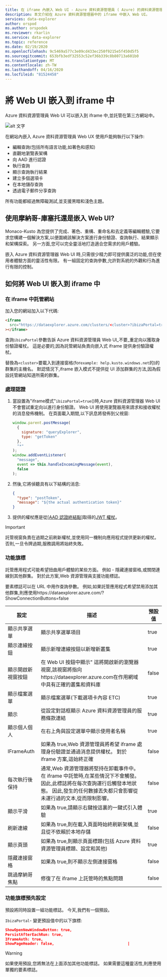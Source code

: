 ```yaml
---
title: 在 iframe 內嵌入 Web UI - Azure 資料資源管理員 ( Azure) 的資料資源管理員 。微軟文件
description: 本文介紹在 Azure 資料資源管理器中的 iframe 中嵌入 Web UI。
services: data-explorer
author: orspod
ms.author: orspodek
ms.reviewer: rkarlin
ms.service: data-explorer
ms.topic: reference
ms.date: 02/19/2020
ms.openlocfilehash: 9c5469a577c3e09cd433ec250f9215e5f450d5f5
ms.sourcegitcommit: 653bfb3edf32553c52ef36b339c8b80713a601b0
ms.translationtype: MT
ms.contentlocale: zh-TW
ms.lasthandoff: 04/16/2020
ms.locfileid: "81524458"
---
```

# <a name="embed-web-ui-in-an-iframe"></a>將 Web UI 嵌入到 iframe 中

Azure 資料資源管理員 Web UI 可以嵌入到 iframe 中,並託管在第三方網站中。

![alt 文字](../images/web-ux.jpg "Azure 資料資源管理員 Web UI")

在網站內嵌入 Azure 資料資源管理員 Web UX 使用戶能夠執行以下操作:

- 編輯查詢(包括所有語言功能,如著色和感知)
- 直觀地瀏覽表架構
- 向 AAD 進行認證
- 執行查詢
- 顯示查詢執行結果
- 建立多個選項卡
- 在本地儲存查詢
- 透過電子郵件分享查詢

所有功能都經過無障礙測試,並支援黑暗和淺色主題。

## <a name="use-monaco-kusto-or-embed-the-web-ui"></a>使用摩納哥-庫塞托還是嵌入 Web UI?

Monaco-Kusto 為您提供了完成、著色、重構、重命名和去定義等編輯體驗,它要求您構建一個解決方案,以便圍繞該解決方案進行身份驗證、查詢執行、結果顯示和架構探索。 另一方面,您可以完全靈活地打造適合您需求的用戶體驗。

嵌入 Azure 資料資源管理器 Web UI 時,只需很少精力即可提供廣泛的功能,但在使用者體驗方面的靈活性有限。 有一組固定的查詢參數,允許對系統的外觀和行為進行有限的控制。

## <a name="how-to-embed-the-web-ui-in-an-iframe"></a>如何將 Web UI 嵌入到 iframe 中

### <a name="host-the-website-in-iframe"></a>在 iframe 中託管網站

加入您的網站加入以下代碼:

```html
<iframe
  src="https://dataexplorer.azure.com/clusters/<cluster>?ibizaPortal=true"
></iframe>
```

查詢`ibizaPortal`參數告訴 Azure 資料資源管理員 Web UI_不要_重定向以獲取身份驗證權杖。 這是必要的,因為託管網站負責向嵌入式 iframe 提供身份驗證權杖。

替換為`<cluster>`要載入到連接窗格(for`example: help.kusto.windows.net`的)的群集的主機名。 默認情況下,iframe 嵌入模式不提供從 UI 添加群集的方法,因為假設託管網站知道所需的群集。

### <a name="handle-authentication"></a>處理認證

1. 當設置為"iframe模式"`ibizaPortal=true`()時,Azure 資料資源管理器 Web UI 不會嘗試重定向以進行身份驗證。 Web UI 將使用瀏覽器用來請求和接收權杖的消息發佈機制。 在頁面載入期間,以下訊息將發佈到父視窗:

   ```javascript
   window.parent.postMessage(
     {
       signature: "queryExplorer",
       type: "getToken"
     },
     "*"
   );
   window.addEventListener(
     "message",
     event => this.handleIncomingMessage(event),
     false
   );
   ```

1. 然後,它將偵聽具有以下結構的消息:

   ```json
   {
     "type": "postToken",
     "message": "${the actual authentication token}"
   }
   ```

1. 提供的權杖應是從[[AAD 認證終結點]](../../management/access-control/how-to-authenticate-with-aad.md#web-client-javascript-authentication-and-authorization)取得的[JWT 權杖](https://tools.ietf.org/html/rfc7519)。

> [!IMPORTANT]
> 託管視窗負責在過期之前刷新權杖,並使用同一機制向應用程式提供更新的權杖。 否則,一旦令牌過期,服務調用將始終失敗。

### <a name="feature-flags"></a>功能旗標

託管應用程式可能希望扭曲用戶體驗的某些方面。 例如 - 隱藏連接窗格,或關閉連線到其他群集。
對於此方案,Web 資源管理員支援功能標誌。

要素標誌可以在 URL 中用作查詢參數。 例如,如果託管應用程式希望禁用添加其他群集,則應使用https://dataexplorer.azure.com/?ShowConnectionButtons=false

| 設定                 | 描述                                                                                                                                                                                                                                                                                       | 預設值 |
| ----------------------- | ------------------------------------------------------------------------------------------------------------------------------------------------------------------------------------------------------------------------------------------------------------------------------------------------- | ------------- |
| 顯示共享選單           | 顯示共享選單項目                                                                                                                                                                                                                                                                          | true          |
| 顯示連線按鈕   | 顯示新增連線按鈕以新增新叢集                                                                                                                                                                                                                                               | true          |
| 顯示開啟新視窗按鈕 | 在 Web UI 按鈕中顯示" 這將開啟新的瀏覽器視窗,該視窗將指向https://dataexplorer.azure.com在作用網域中具有正確的叢集和資料庫                                                                                                                                   | false         |
| 顯示檔案選單            | 顯示檔案選單(下載選項卡內容 ETC)                                                                                                                                                                                                                                                     | true          |
| 顯示                 | 從設定對話框顯示 Azure 資料資源管理員的服務條款連結                                                                                                                                                                                                                | true          |
| 顯示個人個人             | 在右上角與設定選單中顯示使用者名稱                                                                                                                                                                                                                                        | true          |
| IFrameAuth              | 如果為 true,Web 資源管理員將希望 iframe 處理身份驗證並通過消息提供權杖。 對於 iframe 方案,這始終正確                                                                                                                                              | false         |
| 每次執行後保持     | 通常,Web 資源管理器將堅持在卸載事件中。 在 iframe 中託管時,在某些情況下不會觸發。 因此,此標誌將在每次查詢運行后觸發本地狀態。 因此,發生的任何數據丟失都只會影響從未運行過的文本,從而限制影響。 | false         |
| 顯示平滑     | 如果為 true,請顯示右鍵按這裏的一鍵式引入體驗                                                                                                                                                                                                                  | true          |
| 刷新連線       | 如果為 true,則在載入頁面時始終刷新架構,並且從不依賴於本地存儲                                                                                                                                                                                                      | false         |
| 顯示頁頭          | 如果為 true,則顯示頁面標題(包括 Azure 資料資源管理員標題、設定和其他)                                                                                                                                                                                                 | true          |
| 隱藏連接窗格      | 如果為 true,則不顯示左側連接窗格                                                                                                                                                                                                                                                | false         |
| 跳過摩納哥焦點   | 修復了在 iframe 上託管時的焦點問題                                                                                                                                                                                                                                                          | false         |

### <a name="feature-flag-presets"></a>功能旗標預先設定

預設將同時設置一組功能標誌。
今天,我們有一個預設。

`IbizaPortal`- 變更預設值中的以下旗標:

```json
ShowOpenNewWindowButton: true,
PersistAfterEachRun: true,
IFrameAuth: true,
ShowPageHeader: false,                                 |
```

> [!WARNING]
> 如果使用預設,您將無法在上面添加其他功能標誌。 如果需要這種靈活性,則應使用單獨的要素標誌。
